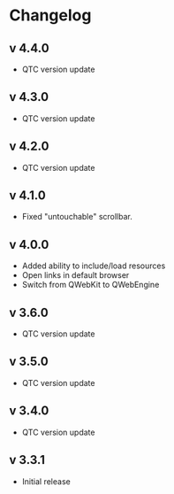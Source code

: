 # Changelog

## v 4.4.0
- QTC version update

## v 4.3.0
- QTC version update

## v 4.2.0
- QTC version update

## v 4.1.0
- Fixed "untouchable" scrollbar.

## v 4.0.0
- Added ability to include/load resources
- Open links in default browser
- Switch from QWebKit to QWebEngine

## v 3.6.0
- QTC version update
## v 3.5.0
- QTC version update
## v 3.4.0
- QTC version update
## v 3.3.1
- Initial release
